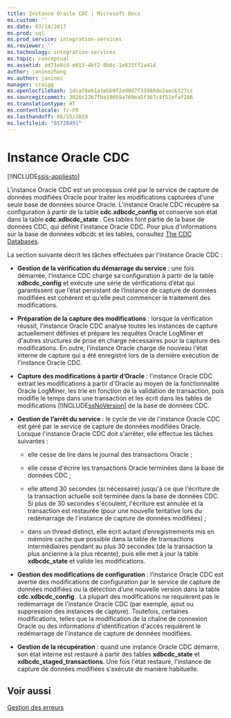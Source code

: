 ```yaml
---
title: Instance Oracle CDC | Microsoft Docs
ms.custom: ''
ms.date: 03/14/2017
ms.prod: sql
ms.prod_service: integration-services
ms.reviewer: ''
ms.technology: integration-services
ms.topic: conceptual
ms.assetid: ed71e8c4-e013-4bf2-8b6c-1e833ff2a41d
author: janinezhang
ms.author: janinez
manager: craigg
ms.openlocfilehash: 1dcaf8e01a1ebb0f2ed0d7f33988de2aec6327cc
ms.sourcegitcommit: 3026c22b7fba19059a769ea5f367c4f51efaf286
ms.translationtype: HT
ms.contentlocale: fr-FR
ms.lasthandoff: 06/15/2019
ms.locfileid: "65728491"
---
```

# <a name="the-oracle-cdc-instance"></a>Instance Oracle CDC

[!INCLUDE[ssis-appliesto](../../includes/ssis-appliesto-ssvrpluslinux-asdb-asdw-xxx.md)]


  L'instance Oracle CDC est un processus créé par le service de capture de données modifiées Oracle pour traiter les modifications capturées d'une seule base de données source Oracle. L’instance Oracle CDC récupère sa configuration à partir de la table **cdc.xdbcdc_config** et conserve son état dans la table **cdc.xdbcdc_state** . Ces tables font partie de la base de données CDC, qui définit l'instance Oracle CDC. Pour plus d'informations sur la base de données xdbcdc et les tables, consultez [The CDC Databases](../../integration-services/change-data-capture/working-with-the-oracle-cdc-service.md#BKMK_CDCdatabase).  
  
 La section suivante décrit les tâches effectuées par l'instance Oracle CDC :  
  
-   **Gestion de la vérification du démarrage du service** : une fois démarrée, l’instance CDC charge sa configuration à partir de la table **xdbcdc_config** et exécute une série de vérifications d’état qui garantissent que l’état persistant de l’instance de capture de données modifiées est cohérent et qu’elle peut commencer le traitement des modifications.  
  
-   **Préparation de la capture des modifications** : lorsque la vérification réussit, l'instance Oracle CDC analyse toutes les instances de capture actuellement définies et prépare les requêtes Oracle LogMiner et d'autres structures de prise en charge nécessaires pour la capture des modifications. En outre, l'instance Oracle charge de nouveau l'état interne de capture qui a été enregistré lors de la dernière exécution de l'instance Oracle CDC.  
  
-   **Capture des modifications à partir d’Oracle** : l'instance Oracle CDC extrait les modifications à partir d'Oracle au moyen de la fonctionnalité Oracle LogMiner, les trie en fonction de la validation de transaction, puis modifie le temps dans une transaction et les écrit dans les tables de modifications [!INCLUDE[ssNoVersion](../../includes/ssnoversion-md.md)] de la base de données CDC.  
  
-   **Gestion de l’arrêt du service** : le cycle de vie de l'instance Oracle CDC est géré par le service de capture de données modifiées Oracle. Lorsque l'instance Oracle CDC doit s'arrêter, elle effectue les tâches suivantes :  
  
    -   elle cesse de lire dans le journal des transactions Oracle ;  
  
    -   elle cesse d'écrire les transactions Oracle terminées dans la base de données CDC ;  
  
    -   elle attend 30 secondes (si nécessaire) jusqu'à ce que l'écriture de la transaction actuelle soit terminée dans la base de données CDC. Si plus de 30 secondes s'écoulent, l'écriture est annulée et la transaction est restaurée (pour une nouvelle tentative lors du redémarrage de l'instance de capture de données modifiées) ;  
  
    -   dans un thread distinct, elle écrit autant d’enregistrements mis en mémoire cache que possible dans la table de transactions intermédiaires pendant au plus 30 secondes (de la transaction la plus ancienne à la plus récente), puis elle met à jour la table **xdbcdc_state** et valide les modifications.  
  
-   **Gestion des modifications de configuration** : l’instance Oracle CDC est avertie des modifications de configuration par le service de capture de données modifiées ou la détection d’une nouvelle version dans la table **cdc.xdbcdc_config** . La plupart des modifications ne requièrent pas le redémarrage de l'instance Oracle CDC (par exemple, ajout ou suppression des instances de capture). Toutefois, certaines modifications, telles que la modification de la chaîne de connexion Oracle ou des informations d'identification d'accès requièrent le redémarrage de l'instance de capture de données modifiées.  
  
-   **Gestion de la récupération** : quand une instance Oracle CDC démarre, son état interne est restauré à partir des tables **xdbcdc_state** et **xdbcdc_staged_transactions**. Une fois l'état restauré, l'instance de capture de données modifiées s'exécute de manière habituelle.  
  
## <a name="see-also"></a>Voir aussi  
 [Gestion des erreurs](../../integration-services/change-data-capture/error-handling.md)  
  
  
